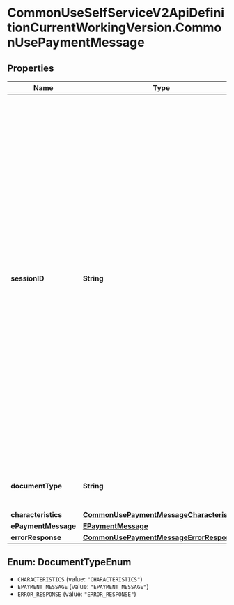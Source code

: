# CommonUseSelfServiceV2ApiDefinitionCurrentWorkingVersion.CommonUsePaymentMessage

## Properties
Name | Type | Description | Notes
------------ | ------------- | ------------- | -------------
**sessionID** | **String** | An arbitrary tracking value that the CUSS application chooses and assigns when starting a payment function. The CUSS platform must then echo this requested value in all subsequent responses or asynchronous event messages related to that payment function. This correlation permits a CUSS application to match and associate request and response messages and is critical for the case where an application has more than one multi-step payment function ongoing concurrently. | [optional] 
**documentType** | **String** | The document type that is included in this message | 
**characteristics** | [**CommonUsePaymentMessageCharacteristics**](CommonUsePaymentMessageCharacteristics.md) |  | [optional] 
**ePaymentMessage** | [**EPaymentMessage**](EPaymentMessage.md) |  | [optional] 
**errorResponse** | [**CommonUsePaymentMessageErrorResponse**](CommonUsePaymentMessageErrorResponse.md) |  | [optional] 

<a name="DocumentTypeEnum"></a>
## Enum: DocumentTypeEnum

* `CHARACTERISTICS` (value: `"CHARACTERISTICS"`)
* `EPAYMENT_MESSAGE` (value: `"EPAYMENT_MESSAGE"`)
* `ERROR_RESPONSE` (value: `"ERROR_RESPONSE"`)

